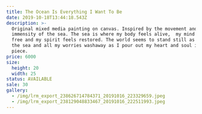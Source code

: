 ```yaml
---
title: The Ocean Is Everything I Want To Be
date: 2019-10-18T13:44:18.543Z
description: >-
  Original mixed media painting on canvas. Inspired by the movement and
  immensity of the sea. The sea is where my body feels alive,  my mind feels
  free and my spirit feels restored. The world seems to stand still as I paint 
  the sea and all my worries washaway as I pour out my heart and soul into each
  piece.
price: 6000
size:
  height: 20
  width: 25
status: AVAILABLE
sale: 30
gallery:
  - /img/lrm_export_238626714784371_20191016_223329659.jpeg
  - /img/lrm_export_238129048833467_20191016_222511993.jpeg
---
```


